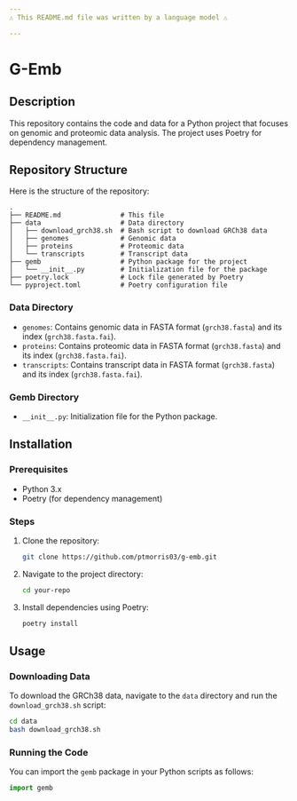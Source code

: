 ```yaml
---
⚠️ This README.md file was written by a language model ⚠️

---
```


# G-Emb 

## Description

This repository contains the code and data for a Python project that focuses on genomic and proteomic data analysis. The project uses Poetry for dependency management.

## Repository Structure

Here is the structure of the repository:

```
.
├── README.md               # This file
├── data                    # Data directory
│   ├── download_grch38.sh  # Bash script to download GRCh38 data
│   ├── genomes             # Genomic data
│   ├── proteins            # Proteomic data
│   └── transcripts         # Transcript data
├── gemb                    # Python package for the project
│   └── __init__.py         # Initialization file for the package
├── poetry.lock             # Lock file generated by Poetry
└── pyproject.toml          # Poetry configuration file
```

### Data Directory

- `genomes`: Contains genomic data in FASTA format (`grch38.fasta`) and its index (`grch38.fasta.fai`).
- `proteins`: Contains proteomic data in FASTA format (`grch38.fasta`) and its index (`grch38.fasta.fai`).
- `transcripts`: Contains transcript data in FASTA format (`grch38.fasta`) and its index (`grch38.fasta.fai`).

### Gemb Directory

- `__init__.py`: Initialization file for the Python package.

## Installation

### Prerequisites

- Python 3.x
- Poetry (for dependency management)

### Steps

1. Clone the repository:

    ```bash
    git clone https://github.com/ptmorris03/g-emb.git 
    ```

2. Navigate to the project directory:

    ```bash
    cd your-repo
    ```

3. Install dependencies using Poetry:

    ```bash
    poetry install
    ```

## Usage

### Downloading Data

To download the GRCh38 data, navigate to the `data` directory and run the `download_grch38.sh` script:

```bash
cd data
bash download_grch38.sh
```

### Running the Code

You can import the `gemb` package in your Python scripts as follows:

```python
import gemb
```


